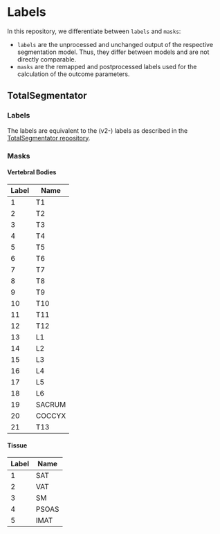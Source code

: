# Labels

In this repository, we differentiate between `labels` and `masks`:

- `labels` are the unprocessed and unchanged output of the respective segmentation model. Thus, they differ between models and are not directly comparable.
- `masks` are the remapped and postprocessed labels used for the calculation of the outcome parameters.

## TotalSegmentator

### Labels

The labels are equivalent to the (v2-) labels as described in the [TotalSegmentator repository](https://github.com/wasserth/TotalSegmentator/blob/master/totalsegmentator/map_to_binary.py).

### Masks

#### Vertebral Bodies

| Label | Name |
| --- | --- |
| 1 | T1 |
| 2 | T2 |
| 3 | T3 |
| 4 | T4 |
| 5 | T5 |
| 6 | T6 |
| 7 | T7 |
| 8 | T8 |
| 9 | T9 |
| 10 | T10 |
| 11 | T11 |
| 12 | T12 |
| 13 | L1 |
| 14 | L2 |
| 15 | L3 |
| 16 | L4 |
| 17 | L5 |
| 18 | L6 |
| 19 | SACRUM |
| 20 | COCCYX |
| 21 | T13 |

#### Tissue

| Label | Name |
| --- | --- |
| 1 | SAT |
| 2 | VAT |
| 3 | SM |
| 4 | PSOAS |
| 5 | IMAT |